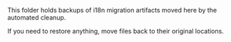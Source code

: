 This folder holds backups of i18n migration artifacts moved here by the automated cleanup.

If you need to restore anything, move files back to their original locations.
